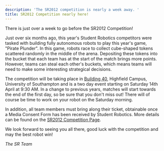 ```yaml
---
description: 'The SR2012 competition is nearly a week away. '
title: SR2012 Competition nearly here!
---
```

There is just over a week to go before the SR2012 Competition!

Just over six months ago, this year's Student Robotics competitors were tasked with building fully autonomous robots to 
play this year's game, "Pirate Plunder".  In this game, robots race to collect cube-shaped tokens scattered randomly in 
the middle of the arena.  Depositing these tokens into the bucket that each team has at the start of the match brings 
more points.  However, teams can steal each other's buckets, which means teams will need to make some interesting 
strategical decisions.

The competition will be taking place in [Building 40](http://data.southampton.ac.uk/building/40.html),
 Highfield Campus, University of Southampton and is a two day event
 starting on Saturday 14th April at 9:30 AM.
In a change to previous years,
 matches will start towards the end of the first day,
 so be sure that you don't miss out!
There will of course be time to work on your robot on the Saturday morning.

In addition, all team members must bring along their ticket,
 obtainable once a Media Consent Form
 has been received by Student Robotics.
More details can be found on the [SR2012 Competition Page](/events/sr2012/2012-04-14-competition).

We look forward to seeing you all there, good luck with the competition
 and may the best robot win!

_The SR Team_
